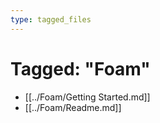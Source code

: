 ```yaml
---
type: tagged_files
---
```

# Tagged: "Foam"

- [[../Foam/Getting Started.md]]
- [[../Foam/Readme.md]]
